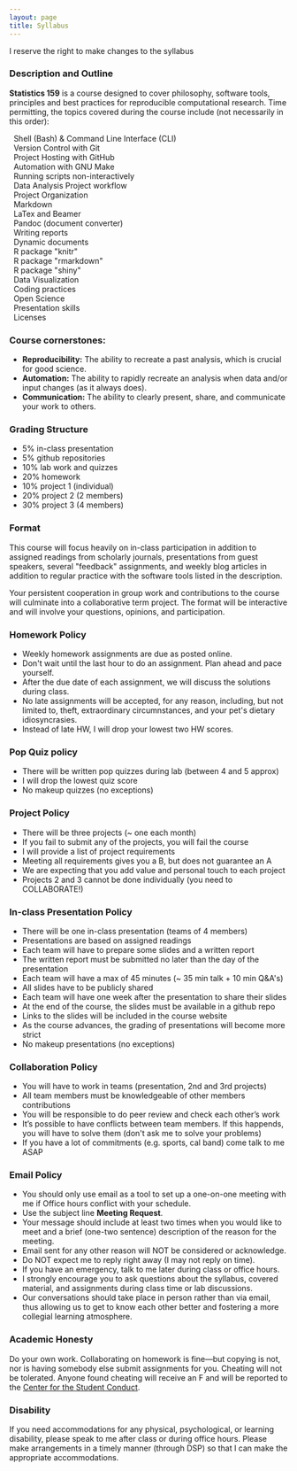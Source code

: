 ```yaml
---
layout: page
title: Syllabus
---
```


<p class="message">
  I reserve the right to make changes to the syllabus
</p>

### Description and Outline

__Statistics 159__ is a course designed to cover philosophy, software tools, 
principles and best practices for reproducible computational research.
Time permitting, the topics covered during the course include
(not necessarily in this order):

<i class="fa fa-folder"></i>&nbsp;&nbsp;Shell (Bash) & Command Line Interface (CLI)<br>
<i class="fa fa-git"></i>&nbsp;&nbsp;Version Control with Git <br>
<i class="fa fa-github"></i>&nbsp;&nbsp;Project Hosting with GitHub<br>
<i class="fa fa-gears"></i>&nbsp;&nbsp;Automation with GNU Make<br>
<i class="fa fa-spinner"></i>&nbsp;&nbsp;Running scripts non-interactively<br>
<i class="fa fa-refresh"></i>&nbsp;&nbsp;Data Analysis Project workflow<br>
<i class="fa fa-sitemap"></i>&nbsp;&nbsp;Project Organization <br>
<i class="fa fa-level-down"></i>&nbsp;&nbsp;Markdown<br>
<i class="fa fa-font"></i>&nbsp;&nbsp;LaTex and Beamer<br>
<i class="fa fa-arrows-alt"></i>&nbsp;&nbsp;Pandoc (document converter)<br>
<i class="fa fa-pencil-square-o"></i>&nbsp;&nbsp;Writing reports<br>
<i class="fa fa-file-code-o"></i>&nbsp;&nbsp;Dynamic documents<br>
<i class="fa fa-puzzle-piece"></i>&nbsp;&nbsp;R package "knitr"<br>
<i class="fa fa-recycle"></i>&nbsp;&nbsp;R package "rmarkdown"<br>
<i class="fa fa-sliders"></i>&nbsp;&nbsp;R package "shiny"<br>
<i class="fa fa-bar-chart"></i>&nbsp;&nbsp;Data Visualization<br>
<i class="fa fa-code"></i>&nbsp;&nbsp;Coding practices<br>
<i class="fa fa-unlock"></i>&nbsp;&nbsp;Open Science<br>
<i class="fa fa-picture-o"></i>&nbsp;&nbsp;Presentation skills<br>
<i class="fa fa-cc"></i>&nbsp;&nbsp;Licenses


### Course cornerstones:

- __Reproducibility:__ The ability to recreate a past analysis, which is 
crucial for good science.
- __Automation:__ The ability to rapidly recreate an analysis when data
and/or input changes (as it always does).
- __Communication:__ The ability to clearly present, share, and communicate 
your work to others.


### Grading Structure

-  5% in-class presentation
-  5% github repositories
- 10% lab work and quizzes
- 20% homework
- 10% project 1 (individual)
- 20% project 2 (2 members)
- 30% project 3 (4 members)


### Format

This course will focus heavily on in-class participation in addition to 
assigned readings from scholarly journals, presentations from guest speakers, 
several "feedback" assignments, and weekly blog articles in addition to 
regular practice with the software tools listed in the description.

Your persistent cooperation in group work and contributions to the course 
will culminate into a collaborative term project. The format will be interactive 
and will involve your questions, opinions, and participation.


### Homework Policy

- Weekly homework assignments are due as posted online.
- Don't wait until the last hour to do an assignment. Plan ahead and pace yourself.
- After the due date of each assignment, we will discuss the solutions during class.
- No late assignments will be accepted, for any reason, including, but not limited to, theft, extraordinary circumnstances, and your pet's dietary idiosyncrasies.
- Instead of late HW, I will drop your lowest two HW scores.


### Pop Quiz policy

- There will be written pop quizzes during lab (between 4 and 5 approx)
- I will drop the lowest quiz score
- No makeup quizzes (no exceptions)


### Project Policy

- There will be three projects (~ one each month)
- If you fail to submit any of the projects, you will fail the course
- I will provide a list of project requirements
- Meeting all requirements gives you a B, but does not guarantee an A
- We are expecting that you add value and personal touch to each project
- Projects 2 and 3 cannot be done individually (you need to COLLABORATE!)


### In-class Presentation Policy

- There will be one in-class presentation (teams of 4 members)
- Presentations are based on assigned readings
- Each team will have to prepare some slides and a written report
- The written report must be submitted no later than the day of the presentation
- Each team will have a max of 45 minutes (~ 35 min talk + 10 min Q&A's)
- All slides have to be publicly shared
- Each team will have one week after the presentation to share their slides
- At the end of the course, the slides must be available in a github repo
- Links to the slides will be included in the course website
- As the course advances, the grading of presentations will become more strict
- No makeup presentations (no exceptions)


### Collaboration Policy

- You will have to work in teams (presentation, 2nd and 3rd projects)
- All team members must be knowledgeable of other members contributions
- You will be responsible to do peer review and check each other’s work
- It’s possible to have conflicts between team members. If this happends,
you will have to solve them (don't ask me to solve your problems)
- If you have a lot of commitments (e.g. sports, cal band) come talk to me ASAP


### <a name="email-policy"></a>Email Policy

- You should only use email as a tool to set up a one-on-one meeting with me if Office hours conflict with your schedule.
- Use the subject line __Meeting Request__.
- Your message should include at least two times when you would like to meet and a brief (one-two sentence) description of the reason for the meeting.
- Email sent for any other reason will NOT be considered or acknowledge.
- Do NOT expect me to reply right away (I may not reply on time).
- If you have an emergency, talk to me later during class or office hours.
- I strongly encourage you to ask questions about the syllabus, covered material, and assignments during class time or lab discussions. 
- Our conversations should take place in person rather than via email, thus allowing us to get to know each other better and fostering a more collegial learning atmosphere.


### Academic Honesty

Do your own work. Collaborating on homework is fine—but copying is not, nor is having somebody else submit assignments for you. Cheating will not be tolerated. Anyone found cheating will receive an F and will be reported to the [Center for the Student Conduct](http://sa.berkeley.edu/conduct).


### Disability

If you need accommodations for any physical, psychological, or learning disability, please speak to me after class or during office hours. Please make arrangements in a timely manner (through DSP) so that I can make the appropriate accommodations.

